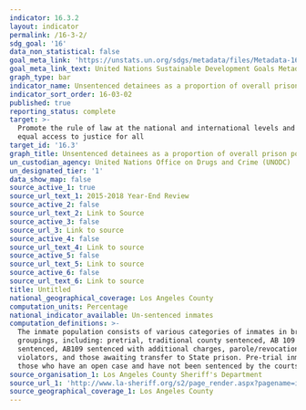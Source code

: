 ```yaml
---
indicator: 16.3.2
layout: indicator
permalink: /16-3-2/
sdg_goal: '16'
data_non_statistical: false
goal_meta_link: 'https://unstats.un.org/sdgs/metadata/files/Metadata-16-03-02.pdf'
goal_meta_link_text: United Nations Sustainable Development Goals Metadata (PDF 209 KB)
graph_type: bar
indicator_name: Unsentenced detainees as a proportion of overall prison population
indicator_sort_order: 16-03-02
published: true
reporting_status: complete
target: >-
  Promote the rule of law at the national and international levels and ensure
  equal access to justice for all
target_id: '16.3'
graph_title: Unsentenced detainees as a proportion of overall prison population
un_custodian_agency: United Nations Office on Drugs and Crime (UNODC)
un_designated_tier: '1'
data_show_map: false
source_active_1: true
source_url_text_1: 2015-2018 Year-End Review
source_active_2: false
source_url_text_2: Link to Source
source_active_3: false
source_url_3: Link to source
source_active_4: false
source_url_text_4: Link to source
source_active_5: false
source_url_text_5: Link to source
source_active_6: false
source_url_text_6: Link to source
title: Untitled
national_geographical_coverage: Los Angeles County
computation_units: Percentage
national_indicator_available: Un-sentenced inmates
computation_definitions: >-
  The inmate population consists of various categories of inmates in broad
  groupings, including: pretrial, traditional county sentenced, AB 109
  sentenced, AB109 sentenced with additional charges, parole/revocation
  violators, and those awaiting transfer to State prison. Pre-trial inmates are
  those who have an open case and have not been sentenced by the courts.
source_organisation_1: Los Angeles County Sheriff's Department
source_url_1: 'http://www.la-sheriff.org/s2/page_render.aspx?pagename=info_detail_20'
source_geographical_coverage_1: Los Angeles County
---
```

